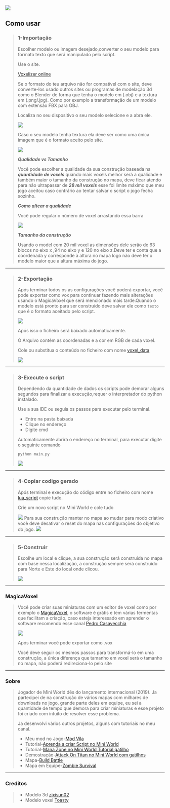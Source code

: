 
<img src="Imagens/banner.jpg">

## Como usar

>### 1-Importação
>
>Escolher modelo ou imagem desejado,converter o seu modelo para formato texto 
>que será manipulado pelo script. 
>
>Use o site.
>
>[Voxelizer online](https://drububu.com/miscellaneous/voxelizer)
>
>Se o formato do teu arquivo não for compatível com o site, deve converte-los usado outros sites
>ou programas de modelação 3d como o Blender de forma que tenha o modelo em (.obj) e a textura em 
>(.png/.jpg). Como por exemplo a transformação de um modelo com extensão FBX para OBJ.
>
>Localiza no seu dispositivo o seu modelo selecione e a abra ele.
>
><img src="Imagens/open_file.jpg">
>
>Caso o seu modelo tenha textura ela deve ser como uma única imagem que é o formato aceito pelo site.
>
><img src="Imagens/open_texture.jpg">
>
>***Qualidade vs Tamanho***
>
>Você pode escolher a qualidade da sua construção baseada na ***quantidade de voxels*** quando mais voxels 
>melhor será a qualidade e também maior o tamanho da construção no mapa, deve ficar atendo para não 
>ultrapassar de ***28 mil voxels*** esse foi limite máximo que meu jogo aceitou caso contrário ao tentar 
>salvar o script o jogo fecha sozinho. 
>
>***Como altear a qualidade***
>
>Você pode regular o número de voxel arrastando essa barra
>
><img src="Imagens/quality.jpg">
>
>***Tamanho da construção***
>
>Usando o model com 20 mil voxel as dimensões dele serão de 63 blocos no eixo x ,94 no eixo y e 
>120 no eixo z.Deve ter e conta que a coordenada y corresponde à altura no mapa logo não deve 
>ter o modelo maior que a altura máxima do jogo. 

---

>### 2-Exportação
>
>Após terminar todos os as configurações você poderá exportar, você pode exportar como vox para 
>continuar fazendo mais alterações usando o MagicaVoxel que será mencionado mais tarde.Quando o 
>modelo está pronto para ser construído deve salvar ele como `texto` que é o formato aceitado pelo script.
>
><img src="Imagens/save_as_text.jpg">
>
>Após isso o ficheiro será baixado automaticamente.
>
>O Arquivo contém as coordenadas e a cor em RGB de cada voxel.
>
>Cole ou substitua o conteúdo no ficheiro com nome [voxel_data](voxel_data.txt)
>
><img src="Imagens/voxel_data.jpg">
>

---

>### 3-Execute o script
>
>Dependendo da quantidade de dados os scripts pode demorar alguns segundos 
>para finalizar a execução,requer o interpretador do python instalado.
>
>Use a sua IDE ou seguia os passos para executar pelo terminal.
>
>  - Entre na pasta baixada
>  - Clique no endereço 
>  - Digite cmd
>  
>  
>Automaticamente abrirá o endereço no terminal, para executar digite o seguinte comando 
>
>`````
>python main.py
>`````
>
><img src="Imagens/run_script.jpg">

---

>### 4-Copiar codigo gerado
>Após terminal e execução do código entre no ficheiro com nome [lua_script](lua_script.txt) copie tudo.
>
>Crie um novo script no Mini World e cole tudo
>
><img src="Imagens/save_script.jpg">
>Para sua construção manter no mapa ao mudar para modo criativo você deve desativar o reset 
>do mapa nas configurações do objetivo do jogo.
>
><img src="Imagens/map_reset.jpg">

---

>### 5-Construir
>Escolhe um local e clique, a sua construção será construída no mapa com base nessa localização, 
>a construção sempre será construído para Norte e Este do local onde clicou.  
>
><img src="Imagens/buide_diretion.jpg">

---

### MagicaVoxel
>Você pode criar suas miniaturas com um editor de voxel como por exemplo o [MagicaVoxel](https://ephtracy.github.io/), 
>o software é grátis e tem várias fermentas que facilitam a criação, caso esteja interessado 
>em aprender o software recomendo esse canal [Pedro Casavecchia](https://youtube.com/playlist?list=PLyZDKlVOJ6PD-5sEIx1bo09RnIiaTxbKi)
>
><img src="Imagens/magica_voxel.jpg">
>
>Após terminar você pode exportar como .vox 
>
>Você deve seguir os mesmos passos para transformá-lo em uma construção, 
>a única diferença que tamanho em voxel será o tamanho no mapa, 
>não poderá redireciona-lo pelo site 

---

### Sobre 

>Jogador de Mini World dês do lançamento internacional (2019). Ja partecipei de  na 
>construção de vários mapas com milhares de downloads no jogo, grande parte deles em equipe, 
>eu sei a quantidade de tempo que demora para criar miniaturas e esse projeto foi criado com 
>intuito de resolver esse problema. 
>
>Ja desenvolvi vários outros projetos, alguns com tutoriais no meu canal.
>
> - Meu mod no Jogo-[Mod Vila](https://youtu.be/K5rDJA4fVP8)
> - Tutorial-[Aprenda a criar Script no Mini World](https://youtu.be/o3kTtwPi1aY)
> - Tutorial-[Mana Zone no Mini World Tutorial gatilho](https://youtu.be/ycN9c23HtZg)
> - Demostração-[Attack On Titan no Mini World com gatilhos](https://youtu.be/AuoYdFmxB5o)
> - Mapa-[Build Battle](https://youtu.be/7gamXzzcVxE)
> - Mapa em Equipe-[Zombie Survival](https://youtu.be/I37zXGPAXyU)
> 

---

### Creditos

>
> - Modelo 3d [zixisun02](https://sketchfab.com/zixisun51)
> - Modelo voxel [Toasty](https://instagram.com/toast_tries_art?utm_medium=copy_link)






























